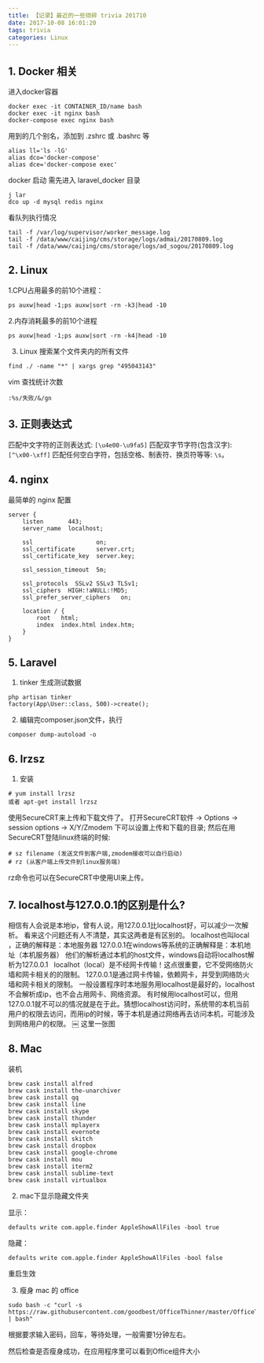```yaml
---
title: 【记录】最近的一些琐碎 trivia 201710
date: 2017-10-08 16:01:20
tags: trivia
categories: Linux
---
```


## 1. Docker 相关

进入docker容器
```
docker exec -it CONTAINER_ID/name bash
docker exec -it nginx bash
docker-compose exec nginx bash
```

<!--more-->

用到的几个别名，添加到 .zshrc 或 .bashrc 等
```
alias ll='ls -lG'
alias dco='docker-compose'
alias dce='docker-compose exec'
```

docker 启动 需先进入 laravel_docker 目录
```
j lar
dco up -d mysql redis nginx
```

看队列执行情况
```
tail -f /var/log/supervisor/worker_message.log
tail -f /data/www/caijing/cms/storage/logs/admai/20170809.log
tail -f /data/www/caijing/cms/storage/logs/ad_sogou/20170809.log
```

## 2. Linux

1.CPU占用最多的前10个进程：

```
ps auxw|head -1;ps auxw|sort -rn -k3|head -10
```

2.内存消耗最多的前10个进程

```
ps auxw|head -1;ps auxw|sort -rn -k4|head -10
```

3. Linux 搜索某个文件夹内的所有文件

```
find ./ -name "*" | xargs grep "495043143"
```

vim 查找统计次数

```
:%s/失败/&/gn
```

## 3. 正则表达式

匹配中文字符的正则表达式: `[\u4e00-\u9fa5]`
匹配双字节字符(包含汉字):  `[^\x00-\xff]`
匹配任何空白字符，包括空格、制表符、换页符等等:  `\s`。

## 4. nginx

最简单的 nginx 配置

```
server {
    listen       443;
    server_name  localhost;

    ssl                  on;
    ssl_certificate      server.crt;
    ssl_certificate_key  server.key;

    ssl_session_timeout  5m;

    ssl_protocols  SSLv2 SSLv3 TLSv1;
    ssl_ciphers  HIGH:!aNULL:!MD5;
    ssl_prefer_server_ciphers   on;

    location / {
        root   html;
        index  index.html index.htm;
    }
}
```

## 5. Laravel 

1. tinker 生成测试数据

```
php artisan tinker
factory(App\User::class, 500)->create();
```

2. 编辑完composer.json文件，执行

```
composer dump-autoload -o
```


## 6. lrzsz

1. 安装

```	
# yum install lrzsz	
或者 apt-get install lrzsz
```

使用SecureCRT来上传和下载文件了。
打开SecureCRT软件 -> Options -> session options -> X/Y/Zmodem 下可以设置上传和下载的目录;
然后在用SecureCRT登陆linux终端的时候:

```
# sz filename (发送文件到客户端,zmodem接收可以自行启动)
# rz (从客户端上传文件到linux服务端)
```

rz命令也可以在SecureCRT中使用UI来上传。

## 7. localhost与127.0.0.1的区别是什么?

相信有人会说是本地ip，曾有人说，用127.0.0.1比localhost好，可以减少一次解析。
看来这个问题还有人不清楚，其实这两者是有区别的。
localhost也叫local ，正确的解释是：本地服务器
127.0.0.1在windows等系统的正确解释是：本机地址（本机服务器）
他们的解析通过本机的host文件，windows自动将localhost解析为127.0.0.1
 
localhot（local）是不经网卡传输！这点很重要，它不受网络防火墙和网卡相关的的限制。
127.0.0.1是通过网卡传输，依赖网卡，并受到网络防火墙和网卡相关的限制。
一般设置程序时本地服务用localhost是最好的，localhost不会解析成ip，也不会占用网卡、网络资源。
有时候用localhost可以，但用127.0.0.1就不可以的情况就是在于此。猜想localhost访问时，系统带的本机当前用户的权限去访问，而用ip的时候，等于本机是通过网络再去访问本机，可能涉及到网络用户的权限。
￼
这里一张图

## 8. Mac 

装机

```
brew cask install alfred
brew cask install the-unarchiver
brew cask install qq
brew cask install line
brew cask install skype
brew cask install thunder
brew cask install mplayerx
brew cask install evernote
brew cask install skitch
brew cask install dropbox
brew cask install google-chrome
brew cask install mou
brew cask install iterm2
brew cask install sublime-text
brew cask install virtualbox
```

2. mac下显示隐藏文件夹

显示：
```
defaults write com.apple.finder AppleShowAllFiles -bool true
```
隐藏：
```
defaults write com.apple.finder AppleShowAllFiles -bool false
```
重启生效

3. 瘦身 mac 的 office

```
sudo bash -c "curl -s https://raw.githubusercontent.com/goodbest/OfficeThinner/master/OfficeThinner.sh | bash"
```

根据要求输入密码，回车，等待处理，一般需要1分钟左右。

然后检查是否瘦身成功，在应用程序里可以看到Office组件大小


